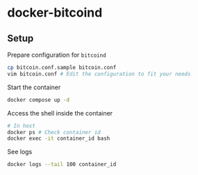 # docker-bitcoind

## Setup
Prepare configuration for `bitcoind`
```sh
cp bitcoin.conf.sample bitcoin.conf
vim bitcoin.conf # Edit the configuration to fit your needs
```

Start the container
```sh
docker compose up -d
```

Access the shell inside the container
```sh
# In host
docker ps # Check container id
docker exec -it container_id bash
```

See logs
```sh
docker logs --tail 100 container_id
```
